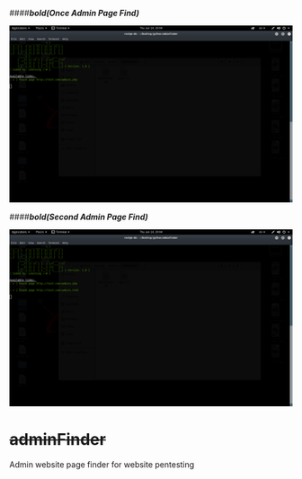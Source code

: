 ####_**bold(Once Admin Page Find)**_

![Screenshot](1.png)


####_**bold(Second Admin Page Find)**_


![Screenshot](2.png)

# ~~adminFinder~~

Admin website page finder for website pentesting
